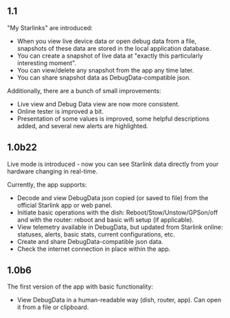 
## 1.1

"My Starlinks" are introduced:

- When you view live device data or open debug data from a file, snapshots of these data are stored
  in the local application database.
- You can create a snapshot of live data at "exactly this particularly interesting moment".
- You can view/delete any snapshot from the app any time later.
- You can share snapshot data as DebugData-compatible json.

Additionally, there are a bunch of small improvements:

- Live view and Debug Data view are now more consistent.
- Online tester is improved a bit.
- Presentation of some values is improved, some helpful descriptions added, and several new alerts are highlighted.

## 1.0b22

Live mode is introduced - now you can see Starlink data directly from your hardware
changing in real-time.

Currently, the app supports:
- Decode and view DebugData json copied (or saved to file) from the official Starlink app or web panel.
- Initiate basic operations with the dish: Reboot/Stow/Unstow/GPSon/off and with the router: reboot and basic wifi setup (if applicable).
- View telemetry available in DebugData, but updated from Starlink online: statuses, alerts, basic stats, current configurations, etc.
- Create and share DebugData-compatible json data.
- Check the internet connection in place within the app.

## 1.0b6

The first version of the app with basic functionality:

- View DebugData in a human-readable way (dish, router, app). Can open it from a file or clipboard.   